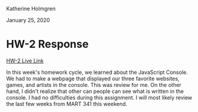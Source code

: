 Katherine Holmgren

January 25, 2020

# HW-2 Response

[HW-2 Live Link](https://katholmgren.github.io/441-work/HW-2)

In this week's homework cycle, we learned about the JavaScript Console. We had to make a webpage that displayed our three favorite websites, games, and artists in the console. This was review for me. On the other hand, I didn't realize that other can people can see what is written in the console. I had no difficulties during this assignment. I will most likely review the last few weeks from MART 341 this weekend.

